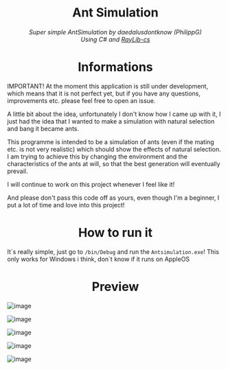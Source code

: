 <h1 align="center">
Ant Simulation
</h1>

<h6 align="center">
  Super simple AntSimulation by daedalusdontknow (PhilippG)
  <br>
  Using C# and <a href="https://github.com/ChrisDill/Raylib-cs">RayLib-cs</a>
</h6>

<h1 align="center">
Informations
</h1>

IMPORTANT! At the moment this application is still under development, which means that it is not perfect yet, but if you have any questions, improvements etc. please feel free to open an issue.

A little bit about the idea, unfortunately I don't know how I came up with it, I just had the idea that I wanted to make a simulation with natural selection and bang it became ants.

This programme is intended to be a simulation of ants (even if the mating etc. is not very realistic) which should show the effects of natural selection.
I am trying to achieve this by changing the environment and the characteristics of the ants at will, so that the best generation will eventually prevail.

I will continue to work on this project whenever I feel like it!

And please don't pass this code off as yours, even though I'm a beginner, I put a lot of time and love into this project!
<h1 align="center">
How to run it
</h1>

It´s really simple, just go to `/bin/Debug` and run the `Antsimulation.exe`! This only works for Windows i think, don´t know if it runs on AppleOS

<h1 align="center">
Preview
</h1>

![image](https://github.com/daedalusdontknow/Ant-Simulation/assets/101858241/97ecb8f2-3907-4752-b1b9-3365377eb312)

![image](https://github.com/daedalusdontknow/Ant-Simulation/assets/101858241/7ea1510e-5369-44b9-aa0a-52f4b6d49c02)

![image](https://github.com/daedalusdontknow/Ant-Simulation/assets/101858241/f7f39f7e-e3ce-4145-800b-69752d08141f)

![image](https://github.com/daedalusdontknow/Ant-Simulation/assets/101858241/8fae0bbe-b36f-4413-9d31-fa540003c176)

![image](https://github.com/daedalusdontknow/Ant-Simulation/assets/101858241/0bcc987d-9bb4-4b39-898d-fb400aa25b4b)
